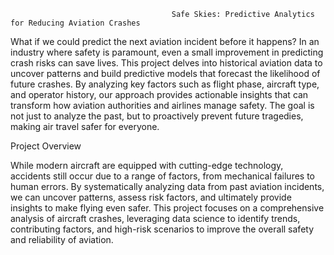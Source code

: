                                         Safe Skies: Predictive Analytics for Reducing Aviation Crashes

What if we could predict the next aviation incident before it happens? In an industry where safety is paramount, even a small improvement in predicting crash risks can save lives. This project delves into historical aviation data to uncover patterns and build predictive models that forecast the likelihood of future crashes. By analyzing key factors such as flight phase, aircraft type, and operator history, our approach provides actionable insights that can transform how aviation authorities and airlines manage safety. 
The goal is not just to analyze the past, but to proactively prevent future tragedies, making air travel safer for everyone.


Project Overview

While modern aircraft are equipped with cutting-edge technology, accidents still occur due to a range of factors, from mechanical failures to human errors. By systematically analyzing data from past aviation incidents, we can uncover patterns, assess risk factors, and ultimately provide insights to make flying even safer. This project focuses on a comprehensive analysis of aircraft crashes, leveraging data science to identify trends, contributing factors, and high-risk scenarios to improve the overall safety and reliability of aviation.
